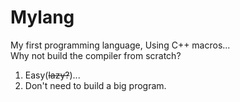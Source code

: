 # Mylang
My first programming language,
Using C++ macros...  
Why not build the compiler from scratch?
1. Easy(~~lazy?~~)...
2. Don't need to build a big program.
